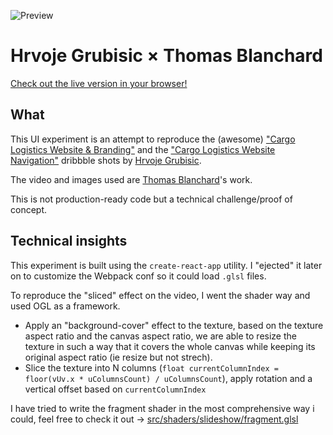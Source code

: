 ![Preview](./preview.gif)

# Hrvoje Grubisic × Thomas Blanchard

<a href="https://theogil.github.io/Hrvoje-Grubisic-Thomas-Blanchard/" target="_blank">Check out the live version in your browser!</a>

## What

This UI experiment is an attempt to reproduce the (awesome) <a href="https://dribbble.com/shots/14243284-Cargo-Logistics-Website-Branding" target="_blank">"Cargo Logistics Website & Branding"</a> and the <a href="https://dribbble.com/shots/14250770-Cargo-Logistics-Website-Navigation" target="_blank">"Cargo Logistics Website Navigation"</a> dribbble shots by <a href="https://dribbble.com/hrvoje-grubisic" target="_blank">Hrvoje Grubisic</a>.

The video and images used are <a href="https://thomas-blanchard.com/" target="_blank">Thomas Blanchard</a>'s work.

This is not production-ready code but a technical challenge/proof of concept.

## Technical insights

This experiment is built using the `create-react-app` utility. I "ejected" it later on to customize the Webpack conf so it could load `.glsl` files.

To reproduce the "sliced" effect on the video, I went the shader way and used OGL as a framework.

- Apply an "background-cover" effect to the texture, based on the texture aspect ratio and the canvas aspect ratio, we are able to resize the texture in such a way that it covers the whole canvas while keeping its original aspect ratio (ie resize but not strech).
- Slice the texture into N columns (`float currentColumnIndex = floor(vUv.x * uColumnsCount) / uColumnsCount`), apply rotation and a vertical offset based on `currentColumnIndex` 

I have tried to write the fragment shader in the most comprehensive way i could, feel free to check it out -> [src/shaders/slideshow/fragment.glsl](https://github.com/TheoGil/Hrvoje-Grubisic-Thomas-Blanchard/blob/master/src/shaders/slideshow/fragment.glsl#L39)
